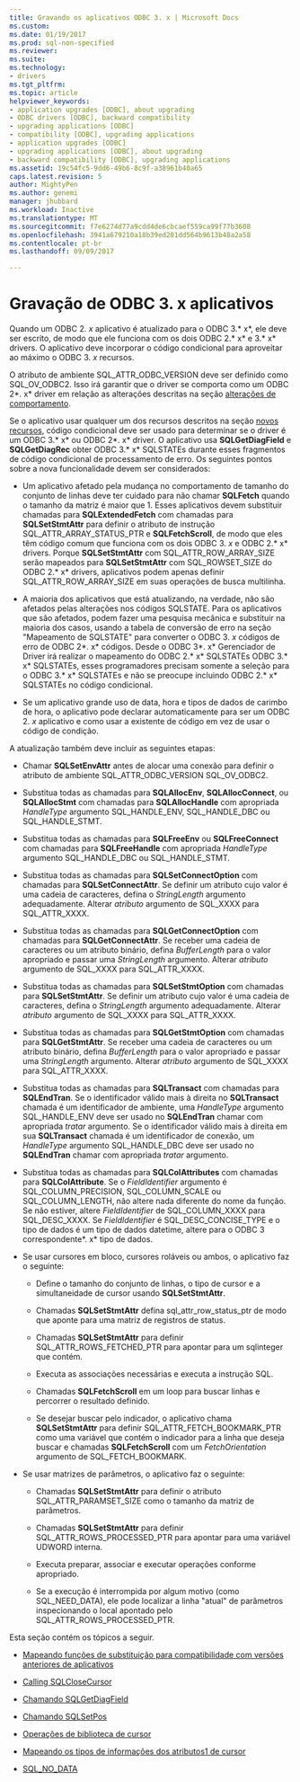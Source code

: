 ```yaml
---
title: Gravando os aplicativos ODBC 3. x | Microsoft Docs
ms.custom: 
ms.date: 01/19/2017
ms.prod: sql-non-specified
ms.reviewer: 
ms.suite: 
ms.technology:
- drivers
ms.tgt_pltfrm: 
ms.topic: article
helpviewer_keywords:
- application upgrades [ODBC], about upgrading
- ODBC drivers [ODBC], backward compatibility
- upgrading applications [ODBC]
- compatibility [ODBC], upgrading applications
- application upgrades [ODBC]
- upgrading applications [ODBC], about upgrading
- backward compatibility [ODBC], upgrading applications
ms.assetid: 19c54fc5-9dd6-49b6-8c9f-a38961b40a65
caps.latest.revision: 5
author: MightyPen
ms.author: genemi
manager: jhubbard
ms.workload: Inactive
ms.translationtype: MT
ms.sourcegitcommit: f7e6274d77a9cdd4de6cbcaef559ca99f77b3608
ms.openlocfilehash: 3941a679210a18b39ed201dd564b9613b48a2a58
ms.contentlocale: pt-br
ms.lasthandoff: 09/09/2017

---
```

# <a name="writing-odbc-3x-applications"></a>Gravação de ODBC 3. x aplicativos
Quando um ODBC 2. *x* aplicativo é atualizado para o ODBC 3.* x*, ele deve ser escrito, de modo que ele funciona com os dois ODBC 2.* x* e 3.* x* drivers. O aplicativo deve incorporar o código condicional para aproveitar ao máximo o ODBC 3. *x* recursos.  
  
 O atributo de ambiente SQL_ATTR_ODBC_VERSION deve ser definido como SQL_OV_ODBC2. Isso irá garantir que o driver se comporta como um ODBC 2*. x* driver em relação as alterações descritas na seção [alterações de comportamento](../../../odbc/reference/develop-app/behavioral-changes.md).  
  
 Se o aplicativo usar qualquer um dos recursos descritos na seção [novos recursos](../../../odbc/reference/develop-app/new-features.md), código condicional deve ser usado para determinar se o driver é um ODBC 3.* x* ou ODBC 2*. x* driver. O aplicativo usa **SQLGetDiagField** e **SQLGetDiagRec** obter ODBC 3.* x* SQLSTATEs durante esses fragmentos de código condicional de processamento de erro. Os seguintes pontos sobre a nova funcionalidade devem ser considerados:  
  
-   Um aplicativo afetado pela mudança no comportamento de tamanho do conjunto de linhas deve ter cuidado para não chamar **SQLFetch** quando o tamanho da matriz é maior que 1. Esses aplicativos devem substituir chamadas para **SQLExtendedFetch** com chamadas para **SQLSetStmtAttr** para definir o atributo de instrução SQL_ATTR_ARRAY_STATUS_PTR e **SQLFetchScroll**, de modo que eles têm código comum que funciona com os dois ODBC 3. *x* e ODBC 2.* x* drivers. Porque **SQLSetStmtAttr** com SQL_ATTR_ROW_ARRAY_SIZE serão mapeados para **SQLSetStmtAttr** com SQL_ROWSET_SIZE do ODBC 2.* x* drivers, aplicativos podem apenas definir SQL_ATTR_ROW_ARRAY_SIZE em suas operações de busca multilinha.  
  
-   A maioria dos aplicativos que está atualizando, na verdade, não são afetados pelas alterações nos códigos SQLSTATE. Para os aplicativos que são afetados, podem fazer uma pesquisa mecânica e substituir na maioria dos casos, usando a tabela de conversão de erro na seção "Mapeamento de SQLSTATE" para converter o ODBC 3. *x* códigos de erro de ODBC 2*. x* códigos. Desde o ODBC 3*. x* Gerenciador de Driver irá realizar o mapeamento do ODBC 2.* x* SQLSTATEs ODBC 3.* x* SQLSTATEs, esses programadores precisam somente a seleção para o ODBC 3.* x* SQLSTATEs e não se preocupe incluindo ODBC 2.* x* SQLSTATEs no código condicional.  
  
-   Se um aplicativo grande uso de data, hora e tipos de dados de carimbo de hora, o aplicativo pode declarar automaticamente para ser um ODBC 2. *x* aplicativo e como usar a existente de código em vez de usar o código de condição.  
  
 A atualização também deve incluir as seguintes etapas:  
  
-   Chamar **SQLSetEnvAttr** antes de alocar uma conexão para definir o atributo de ambiente SQL_ATTR_ODBC_VERSION SQL_OV_ODBC2.  
  
-   Substitua todas as chamadas para **SQLAllocEnv**, **SQLAllocConnect**, ou **SQLAllocStmt** com chamadas para **SQLAllocHandle** com apropriada *HandleType* argumento SQL_HANDLE_ENV, SQL_HANDLE_DBC ou SQL_HANDLE_STMT.  
  
-   Substitua todas as chamadas para **SQLFreeEnv** ou **SQLFreeConnect** com chamadas para **SQLFreeHandle** com apropriada *HandleType* argumento SQL_HANDLE_DBC ou SQL_HANDLE_STMT.  
  
-   Substitua todas as chamadas para **SQLSetConnectOption** com chamadas para **SQLSetConnectAttr**. Se definir um atributo cujo valor é uma cadeia de caracteres, defina o *StringLength* argumento adequadamente. Alterar *atributo* argumento de SQL_XXXX para SQL_ATTR_XXXX.  
  
-   Substitua todas as chamadas para **SQLGetConnectOption** com chamadas para **SQLGetConnectAttr**. Se receber uma cadeia de caracteres ou um atributo binário, defina *BufferLength* para o valor apropriado e passar uma *StringLength* argumento. Alterar *atributo* argumento de SQL_XXXX para SQL_ATTR_XXXX.  
  
-   Substitua todas as chamadas para **SQLSetStmtOption** com chamadas para **SQLSetStmtAttr**. Se definir um atributo cujo valor é uma cadeia de caracteres, defina o *StringLength* argumento adequadamente. Alterar *atributo* argumento de SQL_XXXX para SQL_ATTR_XXXX.  
  
-   Substitua todas as chamadas para **SQLGetStmtOption** com chamadas para **SQLGetStmtAttr**. Se receber uma cadeia de caracteres ou um atributo binário, defina *BufferLength* para o valor apropriado e passar uma *StringLength* argumento. Alterar *atributo* argumento de SQL_XXXX para SQL_ATTR_XXXX.  
  
-   Substitua todas as chamadas para **SQLTransact** com chamadas para **SQLEndTran**. Se o identificador válido mais à direita no **SQLTransact** chamada é um identificador de ambiente, uma *HandleType* argumento SQL_HANDLE_ENV deve ser usado no **SQLEndTran** chamar com apropriada *tratar* argumento. Se o identificador válido mais à direita em sua **SQLTransact** chamada é um identificador de conexão, um *HandleType* argumento SQL_HANDLE_DBC deve ser usado no **SQLEndTran** chamar com apropriada *tratar* argumento.  
  
-   Substitua todas as chamadas para **SQLColAttributes** com chamadas para **SQLColAttribute**. Se o *FieldIdentifier* argumento é SQL_COLUMN_PRECISION, SQL_COLUMN_SCALE ou SQL_COLUMN_LENGTH, não altere nada diferente do nome da função. Se não estiver, altere *FieldIdentifier* de SQL_COLUMN_XXXX para SQL_DESC_XXXX. Se *FieldIdentifier* é SQL_DESC_CONCISE_TYPE e o tipo de dados é um tipo de dados datetime, altere para o ODBC 3 correspondente*. x* tipo de dados.  
  
-   Se usar cursores em bloco, cursores roláveis ou ambos, o aplicativo faz o seguinte:  
  
    -   Define o tamanho do conjunto de linhas, o tipo de cursor e a simultaneidade de cursor usando **SQLSetStmtAttr**.  
  
    -   Chamadas **SQLSetStmtAttr** defina sql_attr_row_status_ptr de modo que aponte para uma matriz de registros de status.  
  
    -   Chamadas **SQLSetStmtAttr** para definir SQL_ATTR_ROWS_FETCHED_PTR para apontar para um sqlinteger que contém.  
  
    -   Executa as associações necessárias e executa a instrução SQL.  
  
    -   Chamadas **SQLFetchScroll** em um loop para buscar linhas e percorrer o resultado definido.  
  
    -   Se desejar buscar pelo indicador, o aplicativo chama **SQLSetStmtAttr** para definir SQL_ATTR_FETCH_BOOKMARK_PTR como uma variável que contém o indicador para a linha que deseja buscar e chamadas **SQLFetchScroll** com um *FetchOrientation* argumento de SQL_FETCH_BOOKMARK.  
  
-   Se usar matrizes de parâmetros, o aplicativo faz o seguinte:  
  
    -   Chamadas **SQLSetStmtAttr** para definir o atributo SQL_ATTR_PARAMSET_SIZE como o tamanho da matriz de parâmetros.  
  
    -   Chamadas **SQLSetStmtAttr** para definir SQL_ATTR_ROWS_PROCESSED_PTR para apontar para uma variável UDWORD interna.  
  
    -   Executa preparar, associar e executar operações conforme apropriado.  
  
    -   Se a execução é interrompida por algum motivo (como SQL_NEED_DATA), ele pode localizar a linha "atual" de parâmetros inspecionando o local apontado pelo SQL_ATTR_ROWS_PROCESSED_PTR.  
  
 Esta seção contém os tópicos a seguir.  
  
-   [Mapeando funções de substituição para compatibilidade com versões anteriores de aplicativos](../../../odbc/reference/develop-app/mapping-replacement-functions-for-backward-compatibility-of-applications.md)  
  
-   [Calling SQLCloseCursor](../../../odbc/reference/develop-app/calling-sqlclosecursor.md)  
  
-   [Chamando SQLGetDiagField](../../../odbc/reference/develop-app/calling-sqlgetdiagfield.md)  
  
-   [Chamando SQLSetPos](../../../odbc/reference/develop-app/calling-sqlsetpos.md)  
  
-   [Operações de biblioteca de cursor](../../../odbc/reference/develop-app/cursor-library-operations.md)  
  
-   [Mapeando os tipos de informações dos atributos1 de cursor](../../../odbc/reference/develop-app/mapping-the-cursor-attributes1-information-types.md)  
  
-   [SQL_NO_DATA](../../../odbc/reference/develop-app/sql-no-data.md)

